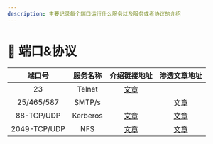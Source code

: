 ```yaml
---
description: 主要记录每个端口运行什么服务以及服务或者协议的介绍
---
```


# 🔧 端口&协议

|      端口号     |   服务名称   |                       介绍链接地址                       |                   渗透文章地址                  |
| :----------: | :------: | :------------------------------------------------: | :---------------------------------------: |
|      23      |  Telnet  | [文章](../../网络&系统/duan-kou-xie-yi/telnet-xie-yi.md) |                                           |
|  25/465/587  |  SMTP/s  |                                                    |  [文章](../../工具/端口&服务/25-465-587-smtp-s/)  |
|  88-TCP/UDP  | Kerberos |               [文章](<Kerberos 介绍.md>)               | [文章](../../工具/端口&服务/88-tcp-udp-kerberos/) |
| 2049-TCP/UDP |    NFS   |                [文章](nfs-jie-shao.md)               |  [文章](../../工具/端口&服务/2049-TCP\&UDP-NFS/)  |

